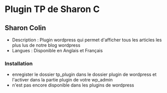 # Plugin TP de Sharon C
## Sharon Colin
* Description : Plugin wordpress qui permet d'afficher tous les articles les plus lus de notre blog wordpress
* Langues : Disponible en Anglais et Français

### Installation
* enregister le dossier tp_plugin dans le dossier plugin de wordpress et l'activer dans la partie plugin de votre wp_admin
* n'est pas encore disponible dans les plugins de wordpress
